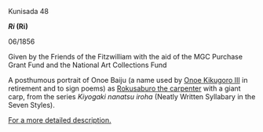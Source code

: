 Kunisada 48

**_Ri_ (Ri)**

06/1856

Given by the Friends of the Fitzwilliam with the aid of the MGC Purchase Grant Fund and the National Art Collections Fund

A posthumous portrait of Onoe Baiju (a name used by [Onoe Kikugoro III](/exhibition/group-16-part-1) in retirement and to sign poems) as [Rokusaburo the carpenter](kunp72.htm) with a giant carp, from the series _Kiyogaki nanatsu iroha_ (Neatly Written Syllabary in the Seven Styles). 


[For a more detailed description.](../textp71.htm)
